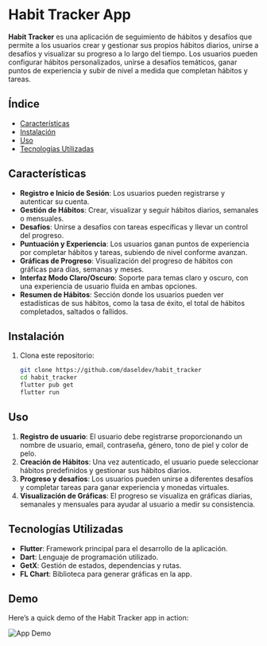 # Habit Tracker App

**Habit Tracker** es una aplicación de seguimiento de hábitos y desafíos que permite a los usuarios crear y gestionar sus propios hábitos diarios, unirse a desafíos y visualizar su progreso a lo largo del tiempo. Los usuarios pueden configurar hábitos personalizados, unirse a desafíos temáticos, ganar puntos de experiencia y subir de nivel a medida que completan hábitos y tareas.

## Índice

- [Características](#características)
- [Instalación](#instalación)
- [Uso](#uso)
- [Tecnologías Utilizadas](#tecnologías-utilizadas)

## Características

- **Registro e Inicio de Sesión**: Los usuarios pueden registrarse y autenticar su cuenta.
- **Gestión de Hábitos**: Crear, visualizar y seguir hábitos diarios, semanales o mensuales.
- **Desafíos**: Unirse a desafíos con tareas específicas y llevar un control del progreso.
- **Puntuación y Experiencia**: Los usuarios ganan puntos de experiencia por completar hábitos y tareas, subiendo de nivel conforme avanzan.
- **Gráficas de Progreso**: Visualización del progreso de hábitos con gráficas para días, semanas y meses.
- **Interfaz Modo Claro/Oscuro**: Soporte para temas claro y oscuro, con una experiencia de usuario fluida en ambas opciones.
- **Resumen de Hábitos**: Sección donde los usuarios pueden ver estadísticas de sus hábitos, como la tasa de éxito, el total de hábitos completados, saltados o fallidos.

## Instalación

1. Clona este repositorio:
   ```bash
   git clone https://github.com/daseldev/habit_tracker
   cd habit_tracker
   flutter pub get
   flutter run

## Uso

1. **Registro de usuario**: El usuario debe registrarse proporcionando un nombre de usuario, email, contraseña, género, tono de piel y color de pelo.
2. **Creación de Hábitos**: Una vez autenticado, el usuario puede seleccionar hábitos predefinidos y gestionar sus hábitos diarios.
3. **Progreso y desafíos**: Los usuarios pueden unirse a diferentes desafíos y completar tareas para ganar experiencia y monedas virtuales.
4. **Visualización de Gráficas**: El progreso se visualiza en gráficas diarias, semanales y mensuales para ayudar al usuario a medir su consistencia.

## Tecnologías Utilizadas

- **Flutter**: Framework principal para el desarrollo de la aplicación.
- **Dart**: Lenguaje de programación utilizado.
- **GetX**: Gestión de estados, dependencias y rutas.
- **FL Chart**: Biblioteca para generar gráficas en la app.

## Demo

Here’s a quick demo of the Habit Tracker app in action:

![App Demo](assets\Video\Video.gif)



